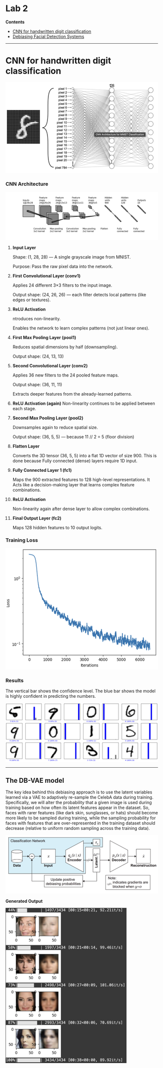 # Lab 2

**Contents**

* [CNN for handwritten digit classification](https://github.com/Prashanna-Raj-Pandit/DeepLearning-MIT/blob/main/Lab2/PT_Part1_MNIST.ipynb)
* [Debiasing Facial Detection Systems](https://github.com/Prashanna-Raj-Pandit/DeepLearning-MIT/blob/main/Lab2/PT_Part2_Debiasing.ipynb)
___

# CNN for handwritten digit classification

<img src="./images/nn.png" height="300px" width="700px"></img>
### CNN Architecture
![conv_net](./images/conv_net.png)

1. **Input Layer**

    Shape: (1, 28, 28) — A single grayscale image from MNIST.
    
    Purpose: Pass the raw pixel data into the network.

2. **First Convolutional Layer (conv1)**

    Applies 24 different 3×3 filters to the input image.
    
    Output shape: (24, 26, 26) — each filter detects local patterns (like edges or textures).

3. **ReLU Activation**
    
    ntroduces non-linearity.

    Enables the network to learn complex patterns (not just linear ones).

4. **First Max Pooling Layer (pool1)**

    Reduces spatial dimensions by half (downsampling).  
    
    Output shape: (24, 13, 13)

5. **Second Convolutional Layer (conv2)**

    Applies 36 new filters to the 24 pooled feature maps.
    
    Output shape: (36, 11, 11)
    
    Extracts deeper features from the already-learned patterns.

6. **ReLU Activation (again)** Non-linearity continues to be applied between each stage.

7. **Second Max Pooling Layer (pool2)**

    Downsamples again to reduce spatial size.

    Output shape: (36, 5, 5) — because 11 // 2 = 5 (floor division)

8. **Flatten Layer**

    Converts the 3D tensor (36, 5, 5) into a flat 1D vector of size 900. This is done because Fully connected (dense) layers require 1D input.

9. **Fully Connected Layer 1 (fc1)**
    
    Maps the 900 extracted features to 128 high-level representations. It Acts like a decision-making layer that learns complex feature combinations.

10. **ReLU Activation**

    Non-linearity again after dense layer to allow complex combinations.

11. **Final Output Layer (fc2)**

    Maps 128 hidden features to 10 output logits.

### Training Loss
<img src="./images/training_loss.png" height="400px" width="600px"></img>

### Results

The vertical bar shows the confidence level. The blue bar shows the model is highly confident in predicting the numbers.

<img src="./images/results.png"></img>

---
## The DB-VAE model

The key idea behind this debiasing approach is to use the latent variables learned via a VAE to adaptively re-sample the CelebA data during training. Specifically, we will alter the probability that a given image is used during training based on how often its latent features appear in the dataset. So, faces with rarer features (like dark skin, sunglasses, or hats) should become more likely to be sampled during training, while the sampling probability for faces with features that are over-represented in the training dataset should decrease (relative to uniform random sampling across the training data).

![DB-VAE model](./images/db-vae.png)

**Generated Output**

<img src="./images/db_vae.png" width="400px"></img>
